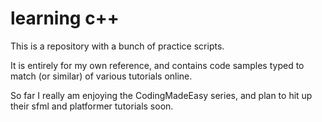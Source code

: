 
# learning c++

This is a repository with a bunch of practice scripts.

It is entirely for my own reference, and contains code samples typed to match (or similar) of various tutorials online.

So far I really am enjoying the CodingMadeEasy series, and plan to hit up their sfml and platformer tutorials soon.

